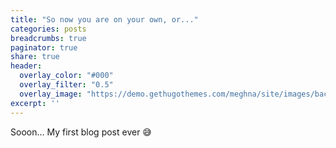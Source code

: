 ```yaml
---
title: "So now you are on your own, or..."
categories: posts
breadcrumbs: true
paginator: true
share: true
header:
  overlay_color: "#000"
  overlay_filter: "0.5"
  overlay_image: "https://demo.gethugothemes.com/meghna/site/images/backgrounds/hero-area.jpg"
excerpt: ''
---
```

Sooon... My first blog post ever 😅 <Br/>
 
